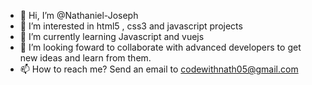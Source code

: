 - 👋 Hi, I’m @Nathaniel-Joseph
- 👀 I’m interested in html5 , css3 and javascript projects
- 🌱 I’m currently learning Javascript and vuejs
- 💞️ I’m looking foward to collaborate with advanced developers to get new ideas and learn from them.
- 📫 How to reach me? Send an email to codewithnath05@gmail.com

<!---
Nathaniel-Joseph/Nathaniel-Joseph is a ✨ special ✨ repository because its `README.md` (this file) appears on your GitHub profile.
You can click the Preview link to take a look at your changes.
--->
